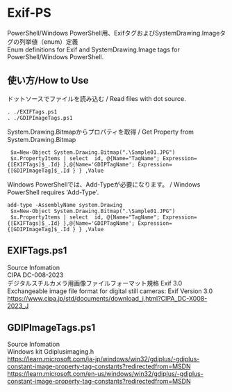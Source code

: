 # Exif-PS
PowerShell/Windows PowerShell用、ExifタグおよびSystemDrawing.Imageタグの列挙値（enum）定義  
Enum definitions for Exif and SystemDrawing.Image tags for PowerShell/Windows PowerShell.

## 使い方/How to Use
ドットソースでファイルを読み込む / Read files with dot source.  

    . ./EXIFTags.ps1
    . ./GDIPImageTags.ps1
System.Drawing.Bitmapからプロパティを取得 / Get Property from System.Drawing.Bitmap  

     $x=New-Object System.Drawing.Bitmap(".\Sample01.JPG")
     $x.PropertyItems | select  id, @{Name="TagName"; Expression={[EXIFTags]$_.Id} },@{Name='GDIPTagName'; Expression={[GDIPImageTag]$_.Id } } ,Value
    
 Windows PowerShellでは、Add-Typeが必要になります。 / Windows PowerShell requires 'Add-Type'.  
 
    add-type -AssemblyName system.Drawing
     $x=New-Object System.Drawing.Bitmap(".\Sample01.JPG")
     $x.PropertyItems | select  id, @{Name="TagName"; Expression={[EXIFTags]$_.Id} },@{Name='GDIPTagName'; Expression={[GDIPImageTag]$_.Id } } ,Value

## EXIFTags.ps1
Source Infomation  
CIPA DC-008-2023  
デジタルスチルカメラ用画像ファイルフォーマット規格 Exif 3.0  
Exchangeable image file format for digital still cameras: Exif Version 3.0  
https://www.cipa.jp/std/documents/download_j.html?CIPA_DC-X008-2023_J

## GDIPImageTags.ps1
Source Infomation  
Windows kit Gdiplusimaging.h  
https://learn.microsoft.com/ja-jp/windows/win32/gdiplus/-gdiplus-constant-image-property-tag-constants?redirectedfrom=MSDN
https://learn.microsoft.com/en-us/windows/win32/gdiplus/-gdiplus-constant-image-property-tag-constants?redirectedfrom=MSDN
